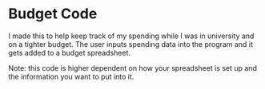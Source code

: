 # Budget Code 

I made this to help keep track of my spending while I was in university and on a tighter budget. The user inputs spending data into the program and it gets added to a budget spreadsheet. 

Note: this code is higher dependent on how your spreadsheet is set up and the information you want to put into it. 